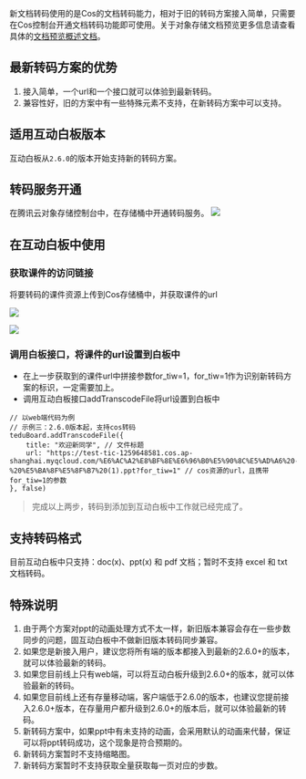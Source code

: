 新文档转码使用的是Cos的文档转码能力，相对于旧的转码方案接入简单，只需要在Cos控制台开通文档转码功能即可使用。关于对象存储文档预览更多信息请查看具体的[文档预览概述文档](https://cloud.tencent.com/document/product/436/45906)。

## 最新转码方案的优势

1. 接入简单，一个url和一个接口就可以体验到最新转码。
2. 兼容性好，旧的方案中有一些特殊元素不支持，在新转码方案中可以支持。

## 适用互动白板版本

互动白板从`2.6.0`的版本开始支持新的转码方案。

## 转码服务开通

在腾讯云对象存储控制台中，在存储桶中开通转码服务。
![](https://main.qcloudimg.com/raw/362b2ed634a2b2cab25e2445a6fb7019.png)


## 在互动白板中使用

### 获取课件的访问链接

将要转码的课件资源上传到Cos存储桶中，并获取课件的url

![](https://main.qcloudimg.com/raw/9afe1f8402ca067a8b862f914cc5aa89.png)

![](https://main.qcloudimg.com/raw/d09845add1ffa74e8f7020dd14cb1035.png)


### 调用白板接口，将课件的url设置到白板中

- 在上一步获取到的课件url中拼接参数for_tiw=1，for_tiw=1作为识别新转码方案的标识，一定需要加上。
- 调用互动白板接口addTranscodeFile将url设置到白板中


```
// 以web端代码为例
// 示例三：2.6.0版本起，支持cos转码
teduBoard.addTranscodeFile({
    title: "欢迎新同学", // 文件标题
    url: "https://test-tic-1259648581.cos.ap-shanghai.myqcloud.com/%E6%AC%A2%E8%BF%8E%E6%96%B0%E5%90%8C%E5%AD%A6%20-%20%E5%BA%8F%E5%8F%B7%20(1).ppt?for_tiw=1" // cos资源的url，且携带for_tiw=1的参数
}, false)
```

> 完成以上两步，转码到添加到互动白板中工作就已经完成了。

## 支持转码格式

目前互动白板中只支持：doc(x)、ppt(x) 和 pdf 文档；暂时不支持 excel 和 txt 文档转码。


## 特殊说明

1. 由于两个方案对ppt的动画处理方式不太一样，新旧版本兼容会存在一些步数同步的问题，固互动白板中不做新旧版本转码同步兼容。
2. 如果您是新接入用户，建议您将所有端的版本都接入到最新的2.6.0+的版本，就可以体验最新的转码。
3. 如果您目前线上只有web端，可以将互动白板升级到2.6.0+的版本，就可以体验最新的转码。
4. 如果您目前线上还有存量移动端，客户端低于2.6.0的版本，也建议您提前接入2.6.0+版本，在存量用户都升级到2.6.0+的版本后，就可以体验最新的转码。
5. 新转码方案中，如果ppt中有未支持的动画，会采用默认的动画来代替，保证可以将ppt转码成功，这个现象是符合预期的。
6. 新转码方案暂时不支持缩略图。
7. 新转码方案暂时不支持获取全量获取每一页对应的步数。
